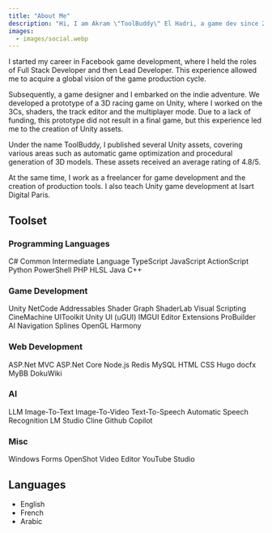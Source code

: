 ```yaml
---
title: "About Me"
description: "Hi, I am Akram \"ToolBuddy\" El Hadri, a game dev since 2010. I make Unity assets, teach Unity and do freelance gamedev."
images:
  - images/social.webp
---
```

I started my career in Facebook game development, where I held the roles of Full Stack Developer and then Lead Developer. This experience allowed me to acquire a global vision of the game production cycle.

Subsequently, a game designer and I embarked on the indie adventure. We developed a prototype of a 3D racing game on Unity, where I worked on the 3Cs, shaders, the track editor and the multiplayer mode.
Due to a lack of funding, this prototype did not result in a final game, but this experience led me to the creation of Unity assets.

Under the name ToolBuddy, I published several Unity assets, covering various areas such as automatic game optimization and procedural generation of 3D models. These assets received an average rating of 4.8/5.

At the same time, I work as a freelancer for game development and the creation of production tools. I also teach Unity game development at Isart Digital Paris.

## Toolset

<div class="toolset-category">
  <h3>Programming Languages</h3>
  <div class="toolset-chips">
    <span class="chip">C#</span>
    <span class="chip">Common Intermediate Language</span>
    <span class="chip">TypeScript</span>
    <span class="chip">JavaScript</span>
    <span class="chip">ActionScript</span>
    <span class="chip">Python</span>
    <span class="chip">PowerShell</span>
    <span class="chip">PHP</span>
    <span class="chip">HLSL</span>
    <span class="chip">Java</span>
    <span class="chip">C++</span>
  </div>
</div>

<div class="toolset-category">
  <h3>Game Development</h3>
  <div class="toolset-chips">
    <span class="chip">Unity</span>
    <span class="chip">NetCode</span>
    <span class="chip">Addressables</span>
    <span class="chip">Shader Graph</span>
    <span class="chip">ShaderLab</span>
    <span class="chip">Visual Scripting</span>
    <span class="chip">CineMachine</span>
    <span class="chip">UIToolkit</span>
    <span class="chip">Unity UI (uGUI)</span>
    <span class="chip">IMGUI</span>
    <span class="chip">Editor Extensions</span>
    <span class="chip">ProBuilder</span>
    <span class="chip">AI Navigation</span>
    <span class="chip">Splines</span>
    <span class="chip">OpenGL</span>
    <span class="chip">Harmony</span>
  </div>
</div>

<div class="toolset-category">
  <h3>Web Development</h3>
  <div class="toolset-chips">
    <span class="chip">ASP.Net MVC</span>
    <span class="chip">ASP.Net Core</span>
    <span class="chip">Node.js</span>
    <span class="chip">Redis</span>
    <span class="chip">MySQL</span>
    <span class="chip">HTML</span>
    <span class="chip">CSS</span>
    <span class="chip">Hugo</span>
    <span class="chip">docfx</span>
    <span class="chip">MyBB</span>
    <span class="chip">DokuWiki</span>
  </div>
</div>

<div class="toolset-category">
  <h3>AI</h3>
  <div class="toolset-chips">
    <span class="chip">LLM</span>
    <span class="chip">Image-To-Text</span>
    <span class="chip">Image-To-Video</span>
    <span class="chip">Text-To-Speech</span>
    <span class="chip">Automatic Speech Recognition</span>
    <span class="chip">LM Studio</span>
    <span class="chip">Cline</span>
    <span class="chip">Github Copilot</span>
  </div>
</div>

<div class="toolset-category">
  <h3>Misc</h3>
  <div class="toolset-chips">
    <span class="chip">Windows Forms</span>
    <span class="chip">OpenShot Video Editor</span>
    <span class="chip">YouTube Studio</span>
  </div>
</div>

## Languages

- English
- French
- Arabic